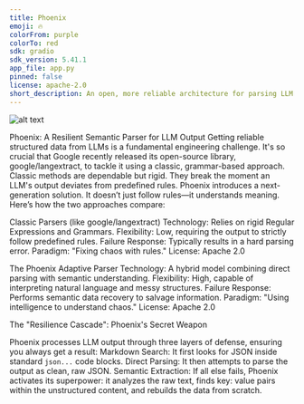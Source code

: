 ```yaml
---
title: Phoenix
emoji: 🔥
colorFrom: purple
colorTo: red
sdk: gradio
sdk_version: 5.41.1
app_file: app.py
pinned: false
license: apache-2.0
short_description: An open, more reliable architecture for parsing LLM output.
---
```

![alt text](https://img.shields.io/badge/License-Apache_2.0-blue.svg)

Phoenix: A Resilient Semantic Parser for LLM Output
Getting reliable structured data from LLMs is a fundamental engineering challenge. It's so crucial that Google recently released its open-source library, google/langextract, to tackle it using a classic, grammar-based approach.
Classic methods are dependable but rigid. They break the moment an LLM's output deviates from predefined rules. Phoenix introduces a next-generation solution. It doesn’t just follow rules—it understands meaning.
Here’s how the two approaches compare:

Classic Parsers (like google/langextract)
Technology: Relies on rigid Regular Expressions and Grammars.
Flexibility: Low, requiring the output to strictly follow predefined rules.
Failure Response: Typically results in a hard parsing error.
Paradigm: "Fixing chaos with rules."
License: Apache 2.0

The Phoenix Adaptive Parser
Technology: A hybrid model combining direct parsing with semantic understanding.
Flexibility: High, capable of interpreting natural language and messy structures.
Failure Response: Performs semantic data recovery to salvage information.
Paradigm: "Using intelligence to understand chaos."
License: Apache 2.0

The "Resilience Cascade": Phoenix's Secret Weapon

Phoenix processes LLM output through three layers of defense, ensuring you always get a result:
Markdown Search: It first looks for JSON inside standard ```json...``` code blocks.
Direct Parsing: It then attempts to parse the output as clean, raw JSON.
Semantic Extraction: If all else fails, Phoenix activates its superpower: it analyzes the raw text, finds key: value pairs within the unstructured content, and rebuilds the data from scratch.
